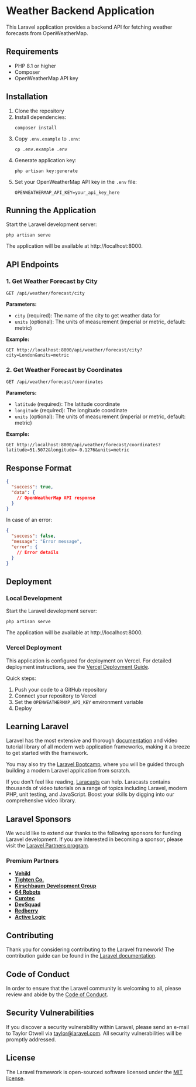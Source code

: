 # Weather Backend Application

This Laravel application provides a backend API for fetching weather forecasts from OpenWeatherMap.

## Requirements

- PHP 8.1 or higher
- Composer
- OpenWeatherMap API key

## Installation

1. Clone the repository
2. Install dependencies:
   ```
   composer install
   ```
3. Copy `.env.example` to `.env`:
   ```
   cp .env.example .env
   ```
4. Generate application key:
   ```
   php artisan key:generate
   ```
5. Set your OpenWeatherMap API key in the `.env` file:
   ```
   OPENWEATHERMAP_API_KEY=your_api_key_here
   ```

## Running the Application

Start the Laravel development server:
```
php artisan serve
```

The application will be available at http://localhost:8000.

## API Endpoints

### 1. Get Weather Forecast by City

```
GET /api/weather/forecast/city
```

**Parameters:**
- `city` (required): The name of the city to get weather data for
- `units` (optional): The units of measurement (imperial or metric, default: metric)

**Example:**
```
GET http://localhost:8000/api/weather/forecast/city?city=London&units=metric
```

### 2. Get Weather Forecast by Coordinates

```
GET /api/weather/forecast/coordinates
```

**Parameters:**
- `latitude` (required): The latitude coordinate
- `longitude` (required): The longitude coordinate
- `units` (optional): The units of measurement (imperial or metric, default: metric)

**Example:**
```
GET http://localhost:8000/api/weather/forecast/coordinates?latitude=51.5072&longitude=-0.1276&units=metric
```

## Response Format

```json
{
  "success": true,
  "data": {
    // OpenWeatherMap API response
  }
}
```

In case of an error:

```json
{
  "success": false,
  "message": "Error message",
  "error": {
    // Error details
  }
}
```

## Deployment

### Local Development

Start the Laravel development server:
```
php artisan serve
```

The application will be available at http://localhost:8000.

### Vercel Deployment

This application is configured for deployment on Vercel. For detailed deployment instructions, see the [Vercel Deployment Guide](VERCEL_DEPLOYMENT.md).

Quick steps:
1. Push your code to a GitHub repository
2. Connect your repository to Vercel
3. Set the `OPENWEATHERMAP_API_KEY` environment variable
4. Deploy

## Learning Laravel

Laravel has the most extensive and thorough [documentation](https://laravel.com/docs) and video tutorial library of all modern web application frameworks, making it a breeze to get started with the framework.

You may also try the [Laravel Bootcamp](https://bootcamp.laravel.com), where you will be guided through building a modern Laravel application from scratch.

If you don't feel like reading, [Laracasts](https://laracasts.com) can help. Laracasts contains thousands of video tutorials on a range of topics including Laravel, modern PHP, unit testing, and JavaScript. Boost your skills by digging into our comprehensive video library.

## Laravel Sponsors

We would like to extend our thanks to the following sponsors for funding Laravel development. If you are interested in becoming a sponsor, please visit the [Laravel Partners program](https://partners.laravel.com).

### Premium Partners

- **[Vehikl](https://vehikl.com)**
- **[Tighten Co.](https://tighten.co)**
- **[Kirschbaum Development Group](https://kirschbaumdevelopment.com)**
- **[64 Robots](https://64robots.com)**
- **[Curotec](https://www.curotec.com/services/technologies/laravel)**
- **[DevSquad](https://devsquad.com/hire-laravel-developers)**
- **[Redberry](https://redberry.international/laravel-development)**
- **[Active Logic](https://activelogic.com)**

## Contributing

Thank you for considering contributing to the Laravel framework! The contribution guide can be found in the [Laravel documentation](https://laravel.com/docs/contributions).

## Code of Conduct

In order to ensure that the Laravel community is welcoming to all, please review and abide by the [Code of Conduct](https://laravel.com/docs/contributions#code-of-conduct).

## Security Vulnerabilities

If you discover a security vulnerability within Laravel, please send an e-mail to Taylor Otwell via [taylor@laravel.com](mailto:taylor@laravel.com). All security vulnerabilities will be promptly addressed.

## License

The Laravel framework is open-sourced software licensed under the [MIT license](https://opensource.org/licenses/MIT).
